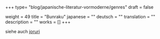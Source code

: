 +++
type= "blog/japanische-literatur-vormoderne/genres"
draft = false

weight = 49
title = "Bunraku"
japanese = ""
deutsch = ""
translation = ""
description = ""
works = []
+++

siehe auch [joruri](../joruri)
